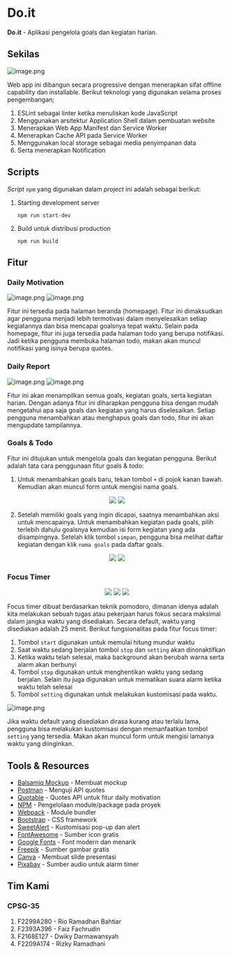 # Do.it

**Do.it** - Aplikasi pengelola goals dan kegiatan harian.

## Sekilas

![image.png](https://github.com/ramadanriz/do-it/blob/677ab9c4b3df9767664ea6cb17f4863506a28387/readme%20image/homepage.PNG)

Web app ini dibangun secara progressive dengan menerapkan sifat offline capability dan installable. Berikut teknologi yang digunakan selama proses pengembangan;

1. ESLint sebagai linter ketika menuliskan kode JavaScript
2. Menggunakan arsitektur Application Shell dalam pembuatan website
3. Menerapkan Web App Manifest dan Service Worker
4. Menerapkan Cache API pada Service Worker
5. Menggunakan local storage sebagai media penyimpanan data
6. Serta menerapkan Notification

## Scripts

*Script* `npm` yang digunakan dalam *project* ini adalah sebagai berikut:

1. Starting development server

   `npm run start-dev`

2. Build untuk distribusi production

   `npm run build`

## Fitur

### Daily Motivation

![image.png](https://github.com/ramadanriz/do-it/blob/74fb5a2f4ea170a780fa81c5bb43acf9fa7c2be6/readme%20image/daily_motivation%20(1).png)
![image.png](https://github.com/ramadanriz/do-it/blob/74fb5a2f4ea170a780fa81c5bb43acf9fa7c2be6/readme%20image/daily_motivation_2%20(1).png)

Fitur ini tersedia pada halaman beranda (homepage). Fitur ini dimaksudkan agar pengguna menjadi lebih termotivasi dalam menyelesaikan setiap kegiatannya dan bisa mencapai goalsnya tepat waktu. Selain pada homepage, fitur ini juga tersedia pada halaman todo yang berupa notifikasi. Jadi ketika pengguna membuka halaman todo, makan akan muncul notifikasi yang isinya berupa quotes.

### Daily Report

![image.png](https://github.com/ramadanriz/do-it/blob/cb7a7f12b02c337ba76b746500b66c39f7f4a2da/readme%20image/report_1%20(1).png)
![image.png](https://github.com/ramadanriz/do-it/blob/cb7a7f12b02c337ba76b746500b66c39f7f4a2da/readme%20image/report_2%20(1).png)

Fitur ini akan menampilkan semua goals, kegiatan goals, serta kegiatan harian. Dengan adanya fitur ini diharapkan pengguna bisa dengan mudah mengetahui apa saja goals dan kegiatan yang harus diselesaikan. Setiap pengguna menambahkan atau menghapus goals dan todo, fitur ini akan mengupdate tampilannya.

### Goals & Todo

Fitur ini ditujukan untuk mengelola goals dan kegiatan pengguna. Berikut adalah tata cara penggunaan fitur goals & todo:
1. Untuk menambahkan goals baru, tekan tombol `+` di pojok kanan bawah. Kemudian akan muncul form untuk mengisi nama goals.
<p align="center">
   <img src="https://github.com/ramadanriz/do-it/blob/0b9752a2c80fbf1ad1d8b694ca5f262e3aedcbd9/readme%20image/goals_1.png">
   <img src="https://github.com/ramadanriz/do-it/blob/0b9752a2c80fbf1ad1d8b694ca5f262e3aedcbd9/readme%20image/goals_2.png">
</p>

2. Setelah memiliki goals yang ingin dicapai, saatnya menambahkan aksi untuk mencapainya. Untuk menambahkan kegiatan pada goals, pilih terlebih dahulu goalsnya kemudian isi form kegiatan yang ada disampingnya. Setelah klik tombol `simpan`, pengguna bisa melihat daftar kegiatan dengan klik `nama goals` pada daftar goals.
<p align="center">
   <img src="https://github.com/ramadanriz/do-it/blob/4bcd2718a46dffcae8d365939855231edaa63e30/readme%20image/goals_5.png">
   <img src="https://github.com/ramadanriz/do-it/blob/4bcd2718a46dffcae8d365939855231edaa63e30/readme%20image/goals_6%20(1).png">
</p>

### Focus Timer

<p align="center">
   <img src="https://github.com/ramadanriz/do-it/blob/d883556f0f3cd894a5a7595840578ddc8fd40b67/readme%20image/timer_1%20(1).png">
   <img src="https://github.com/ramadanriz/do-it/blob/d883556f0f3cd894a5a7595840578ddc8fd40b67/readme%20image/timer_2%20(1).png">
   <img src="https://github.com/ramadanriz/do-it/blob/d883556f0f3cd894a5a7595840578ddc8fd40b67/readme%20image/timer_4%20(1).png">
</p>

Focus timer dibuat berdasarkan teknik pomodoro, dimanan idenya adalah kita melakukan sebuah tugas atau pekerjaan harus fokus secara maksimal dalam jangka waktu yang disediakan. Secara default, waktu yang disediakan adalah 25 menit. Berikut fungsionalitas pada fitur focus timer:

1. Tombol `start` digunakan untuk memulai hitung mundur waktu
2. Saat waktu sedang berjalan tombol `stop` dan `setting` akan dinonaktifkan
3. Ketika waktu telah selesai, maka background akan berubah warna serta alarm akan berbunyi
4. Tombol `stop` digunakan untuk menghentikan waktu yang sedang berjalan. Selain itu juga digunakan untuk mematikan suara alarm ketika waktu telah selesai
5. Tombol `setting` digunakan untuk melakukan kustomisasi pada waktu.

![image.png](https://github.com/ramadanriz/do-it/blob/fd00e7a4f4648b34e73c5cf438af08daa5cf482b/readme%20image/timer_3.PNG)

Jika waktu default yang disediakan dirasa kurang atau terlalu lama, pengguna bisa melakukan kustomisasi dengan memanfaatkan tombol `setting` yang tersedia. Makan akan muncul form untuk mengisi lamanya waktu yang diinginkan.

## Tools & Resources

- [Balsamiq Mockup](https://balsamiq.com/wireframes/) - Membuat mockup
- [Postman](https://www.postman.com/) - Menguji API quotes
- [Quotable](https://github.com/lukePeavey/quotable) - Quotes API untuk fitur daily motivation
- [NPM](https://www.npmjs.com/) - Pengelolaan module/package pada proyek
- [Webpack](https://webpack.js.org/) - Module bundler
- [Bootstrap](https://getbootstrap.com/) - CSS framework
- [SweetAlert](https://sweetalert2.github.io/) - Kustomisasi pop-up dan alert
- [FontAwesome](https://fontawesome.com/) - Sumber icon gratis
- [Google Fonts](https://fonts.google.com/) - Font modern dan menarik
- [Freepik](https://www.freepik.com/) - Sumber gambar gratis
- [Canva](https://www.canva.com/) - Membuat slide presentasi
- [Pixabay](https://pixabay.com/) - Sumber audio untuk alarm timer

## Tim Kami

### CPSG-35
1. F2299A280 - Rio Ramadhan Bahtiar
2. F2393A396 - Faiz Fachrudin 
3. F2168E127 - Dwiky Darmawansyah
4. F2209A174 - Rizky Ramadhani
